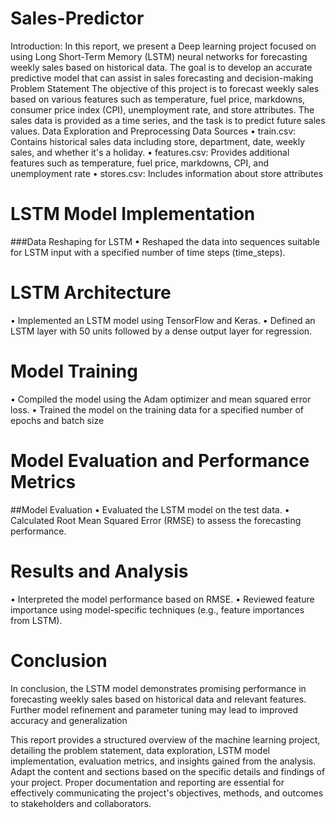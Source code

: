 # Sales-Predictor
Introduction:
In this report, we present a Deep learning project focused on using Long Short-Term Memory (LSTM) neural networks for forecasting weekly sales based on historical data. The goal is to develop an accurate predictive model that can assist in sales forecasting and decision-making
Problem Statement
 The objective of this project is to forecast weekly sales based on various features such as temperature, fuel price, markdowns, consumer price index (CPI), unemployment rate, and store attributes. The sales data is provided as a time series, and the task is to predict future sales values.
 Data Exploration and Preprocessing
  Data Sources
•	train.csv: Contains historical sales data including store, department, date, weekly sales, and whether it's a holiday.
•	features.csv: Provides additional features such as temperature, fuel price, markdowns, CPI, and unemployment rate
•	stores.csv: Includes information about store attributes

# LSTM Model Implementation
###Data Reshaping for LSTM
•	Reshaped the data into sequences suitable for LSTM input with a specified number of time steps (time_steps).
 
# LSTM Architecture
•	Implemented an LSTM model using TensorFlow and Keras.
•	Defined an LSTM layer with 50 units followed by a dense output layer for regression.
 

 # Model Training
•	Compiled the model using the Adam optimizer and mean squared error loss.
•	Trained the model on the training data for a specified number of epochs and batch size

# Model Evaluation and Performance Metrics
##Model Evaluation
•	Evaluated the LSTM model on the test data.
•	Calculated Root Mean Squared Error (RMSE) to assess the forecasting performance.


# Results and Analysis
•	Interpreted the model performance based on RMSE.
•	Reviewed feature importance using model-specific techniques (e.g., feature importances from 
LSTM).

# Conclusion
In conclusion, the LSTM model demonstrates promising performance in forecasting weekly sales based on historical data and relevant features. Further model refinement and parameter tuning may lead to improved accuracy and generalization

This report provides a structured overview of the machine learning project, detailing the problem statement, data exploration, LSTM model implementation, evaluation metrics, and insights gained from the analysis. Adapt the content and sections based on the specific details and findings of your project. Proper documentation and reporting are essential for effectively communicating the project's objectives, methods, and outcomes to stakeholders and collaborators.

